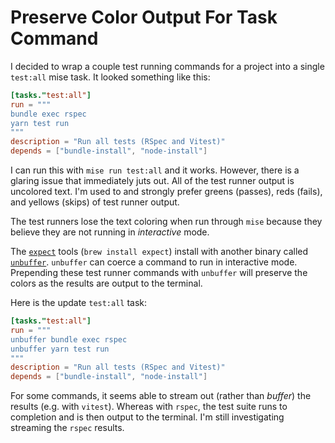 # Preserve Color Output For Task Command

I decided to wrap a couple test running commands for a project into a single
`test:all` mise task. It looked something like this:

```toml
[tasks."test:all"]
run = """
bundle exec rspec
yarn test run
"""
description = "Run all tests (RSpec and Vitest)"
depends = ["bundle-install", "node-install"]
```

I can run this with `mise run test:all` and it works. However, there is a
glaring issue that immediately juts out. All of the test runner output is
uncolored text. I'm used to and strongly prefer greens (passes), reds (fails),
and yellows (skips) of test runner output.

The test runners lose the text coloring when run through `mise` because they
believe they are not running in _interactive_ mode.

The [`expect`](https://linux.die.net/man/1/expect) tools (`brew install
expect`) install with another binary called
[`unbuffer`](https://linux.die.net/man/1/unbuffer). `unbuffer` can coerce a
command to run in interactive mode. Prepending these test runner commands with
`unbuffer` will preserve the colors as the results are output to the terminal.

Here is the update `test:all` task:

```toml
[tasks."test:all"]
run = """
unbuffer bundle exec rspec
unbuffer yarn test run
"""
description = "Run all tests (RSpec and Vitest)"
depends = ["bundle-install", "node-install"]
```

For some commands, it seems able to stream out (rather than _buffer_) the
results (e.g. with `vitest`). Whereas with `rspec`, the test suite runs to
completion and is then output to the terminal. I'm still investigating
streaming the `rspec` results.

